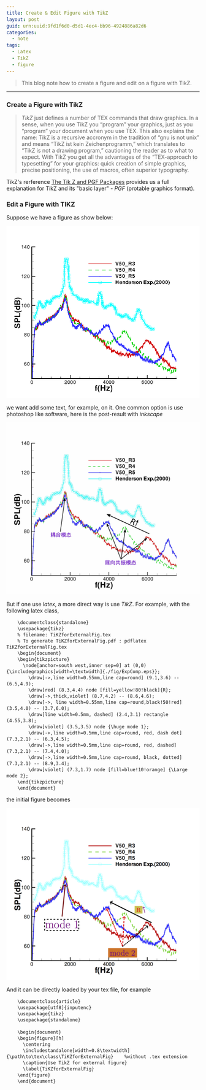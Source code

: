 ```yaml
---
title: Create & Edit Figure with TikZ
layout: post
guid: urn:uuid:9fd1f6d0-d5d1-4ec4-bb96-4924886a82d6
categories:
  - note
tags:
  - Latex
  - TikZ
  - figure
---
```



> This blog note how to create a figure and edit on a figure with TikZ.


---

### Create a Figure with TikZ
> *TikZ* just defines a number of TEX commands that draw graphics. In a sense, when you use TikZ
> you “program” your graphics, just as you “program” your document when you use TEX. This also explains
> the name: TikZ is a recursive accronym in the tradition of “gnu is not unix” and means “TikZ ist kein
> Zeichenprogramm,” which translates to “TikZ is not a drawing program,” cautioning the reader as to what
> to expect. With TikZ you get all the advantages of the “TEX-approach to typesetting” for your graphics:
> quick creation of simple graphics, precise positioning, the use of macros, often superior typography.

TikZ's rerference [The Tik Z and PGF Packages](https://www.ctan.org/pkg/pgf?lang=en) provides us a full 
explanation for TikZ and its "basic layer" - *PGF* (protable graphics format).


### Edit a Figure with TIKZ
Suppose we have a figure as show below:

[![Initial figure](/media/files/2017/01/12/ExpComp.png)](https://github.com/bizhishui/bizhishui.github.io/blob/master/ "Initial figure")

[//]: # (<img src="https://github.com/bizhishui/bizhishui.github.io/blob/master/media/files/2017/01/12/ExpComp.png" alt="Initial figure" width="200" height="200" />)

we want add some text, for example, on it. One common option is use photoshop like software, here is the post-result with *inkscape*

[![Figure with inkscape](/media/files/2017/01/12/ExpComp4.jpg)](https://github.com/bizhishui/bizhishui.github.io/blob/master/ "figure with inkscape")

But if one use *latex*, a more direct way is use *TikZ*. For example, with the following latex class, 

```
    \documentclass{standalone}
    \usepackage{tikz}
    % filename: TiKZforExternalFig.tex
    % To generate TiKZforExternalFig.pdf : pdflatex TiKZforExternalFig.tex
    \begin{document}
    \begin{tikzpicture}
      \node[anchor=south west,inner sep=0] at (0,0) {\includegraphics[width=\textwidth]{./fig/ExpComp.eps}};
        \draw[->,line width=0.55mm,line cap=round] (9.1,3.6) -- (6.5,4.9);
        \draw[red] (8.3,4.4) node [fill=yellow!80!black]{R};
        \draw[->,thick,violet] (8.7,4.2) -- (8.6,4.6);
        \draw[->, line width=0.55mm,line cap=round,black!50!red] (3.5,4.0) -- (3.7,6.0);
        \draw[line width=0.5mm, dashed] (2.4,3.1) rectangle (4.55,3.8);
        \draw[violet] (3.5,3.5) node {\huge mode 1};
        \draw[->,line width=0.5mm,line cap=round, red, dash dot] (7.3,2.1) -- (6.3,4.5);
        \draw[->,line width=0.5mm,line cap=round, red, dashed] (7.3,2.1) -- (7.4,4.0);
        \draw[->,line width=0.5mm,line cap=round, black, dotted] (7.3,2.1) -- (8.9,3.4);
        \draw[violet] (7.3,1.7) node [fill=blue!10!orange] {\Large mode 2};
    \end{tikzpicture}
    \end{document}
```

the initial figure becomes

[![Figure with TikZ](/media/files/2017/01/12/TiKZforExternalFig.png)](https://github.com/bizhishui/bizhishui.github.io/blob/master/ "figure with TikZ")

And it can be directly loaded by your tex file, for example

```
    \documentclass{article}
    \usepackage[utf8]{inputenc}
    \usepackage{tikz}
    \usepackage{standalone}
    
    \begin{document}
    \begin{figure}[h]
      \centering
      \includestandalone[width=0.8\textwidth]{\path\to\tex\class\TiKZforExternalFig}    %without .tex extension
      \caption{Use TikZ for external figure}
      \label{TiKZforExternalFig}
    \end{figure}
    \end{document}
```
